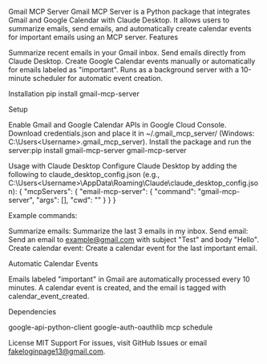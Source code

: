 Gmail MCP Server
Gmail MCP Server is a Python package that integrates Gmail and Google Calendar with Claude Desktop. It allows users to summarize emails, send emails, and automatically create calendar events for important emails using an MCP server.
Features

Summarize recent emails in your Gmail inbox.
Send emails directly from Claude Desktop.
Create Google Calendar events manually or automatically for emails labeled as "important".
Runs as a background server with a 10-minute scheduler for automatic event creation.

Installation
pip install gmail-mcp-server

Setup

Enable Gmail and Google Calendar APIs in Google Cloud Console.
Download credentials.json and place it in ~/.gmail_mcp_server/ (Windows: C:\Users\<Username>\.gmail_mcp_server\).
Install the package and run the server:pip install gmail-mcp-server
gmail-mcp-server



Usage with Claude Desktop
Configure Claude Desktop by adding the following to claude_desktop_config.json (e.g., C:\Users\<Username>\AppData\Roaming\Claude\claude_desktop_config.json):
{
  "mcpServers": {
    "email-mcp-server": {
      "command": "gmail-mcp-server",
      "args": [],
      "cwd": ""
    }
  }
}

Example commands:

Summarize emails: Summarize the last 3 emails in my inbox.
Send email: Send an email to example@gmail.com with subject "Test" and body "Hello".
Create calendar event: Create a calendar event for the last important email.

Automatic Calendar Events

Emails labeled "important" in Gmail are automatically processed every 10 minutes.
A calendar event is created, and the email is tagged with calendar_event_created.

Dependencies

google-api-python-client
google-auth-oauthlib
mcp
schedule

License
MIT
Support
For issues, visit GitHub Issues or email fakeloginpage13@gmail.com.
